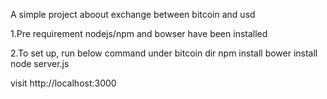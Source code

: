 A simple project aboout exchange between bitcoin and usd

1.Pre requirement
nodejs/npm and bowser have been installed

2.To set up, run below command under bitcoin dir 
npm install
bower install
node server.js

visit http://localhost:3000